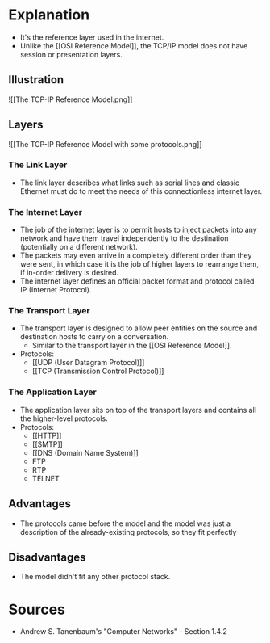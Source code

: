 # Explanation
- It's the reference layer used in the internet.
- Unlike the [[OSI Reference Model]], the TCP/IP model does not have session or presentation layers.

## Illustration
![[The TCP-IP Reference Model.png]]

## Layers
![[The TCP-IP Reference Model with some protocols.png]]

### The Link Layer
- The link layer describes what links such as serial lines and classic Ethernet must do to meet the needs of this connectionless internet layer.

### The Internet Layer
- The job of the internet layer is to permit hosts to inject packets into any network and have them travel independently to the destination (potentially on a different network).
- The packets may even arrive in a completely different order than they were sent, in which case it is the job of higher layers to rearrange them, if in-order delivery is desired.
- The internet layer defines an official packet format and protocol called IP (Internet Protocol).

### The Transport Layer
- The transport layer is designed to allow peer entities on the source and destination hosts to carry on a conversation.
	- Similar to the transport layer in the [[OSI Reference Model]].
- Protocols:
	- [[UDP (User Datagram Protocol)]]
	- [[TCP (Transmission Control Protocol)]]

### The Application Layer
- The application layer sits on top of the transport layers and contains all the higher-level protocols.
- Protocols:
	- [[HTTP]]
	- [[SMTP]]
	- [[DNS (Domain Name System)]]
	- FTP
	- RTP
	- TELNET

## Advantages
- The protocols came before the model and the model was just a description of the already-existing protocols, so they fit perfectly

## Disadvantages
- The model didn't fit any other protocol stack.

# Sources
- Andrew S. Tanenbaum's "Computer Networks" - Section 1.4.2